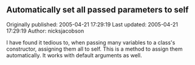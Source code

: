 ## Automatically set all passed parameters to self

Originally published: 2005-04-21 17:29:19
Last updated: 2005-04-21 17:29:19
Author: nicksjacobson 

I have found it tedious to, when passing many variables to a class's constructor, assigning them all to self.  This is a method to assign them automatically.  It works with default arguments as well.